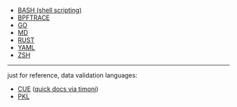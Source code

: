 - [BASH (shell scripting)](./BASH/index.md)
- [BPFTRACE](./BPFTRACE/index.md)
- [GO](./GO/index.md)
- [MD](./MD/index.md)
- [RUST](./RUST/index.md)
- [YAML](./YAML/index.md)
- [ZSH](./ZSH/index.md)

---
just for reference, data validation languages:
- [CUE](https://cuelang.org/docs/) ([quick docs via timoni](https://timoni.sh/cue/walkthrough/))
- [PKL](https://pkl-lang.org/)
